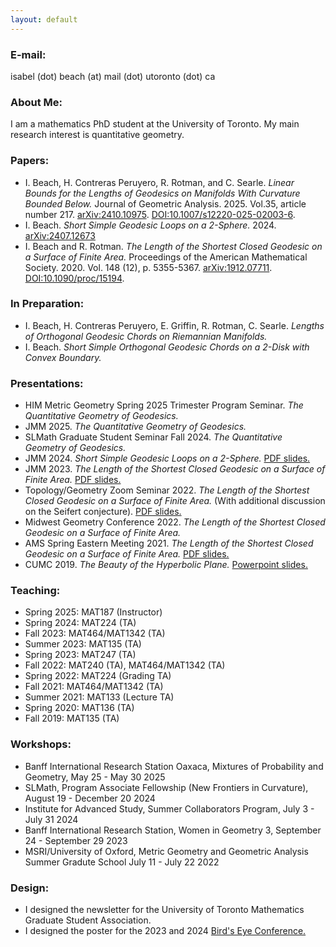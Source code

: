 ```yaml
---
layout: default
---
```

<h3>E-mail:</h3> isabel (dot) beach (at) mail (dot) utoronto (dot) ca

<h3>About Me:</h3> I am a mathematics PhD student at the University of Toronto.
My main research interest is quantitative geometry.

<h3>Papers:</h3>
<ul> 
	<li> 
    I. Beach, H. Contreras Peruyero, R. Rotman, and C. Searle. <i>Linear Bounds for the Lengths of Geodesics on Manifolds With Curvature Bounded Below.</i> Journal of Geometric Analysis. 2025. Vol.35, article number 217.
	<a href="https://arxiv.org/abs/2410.10975">arXiv:2410.10975</a>. <a href="https://doi.org/10.1007/s12220-025-02003-6">DOI:10.1007/s12220-025-02003-6</a>.
	</li>
	<li> 
    I. Beach. <i>Short Simple Geodesic Loops on a 2-Sphere.</i> 2024.
	<a href="https://arxiv.org/abs/2407.12673">arXiv:2407.12673</a>
	</li>
	<li> 
	I. Beach and R. Rotman. <i>The Length of the Shortest Closed Geodesic on a Surface of Finite Area.</i> Proceedings of the American Mathematical Society. 2020. Vol. 148 (12), p. 5355-5367.
	<a href="https://arxiv.org/abs/1912.07711">arXiv:1912.07711</a>. <a href="https://doi.org/10.1090/proc/15194">DOI:10.1090/proc/15194</a>.
	</li>
</ul>

<h3>In Preparation:</h3>
<ul> 
	<li> 
	I. Beach, H. Contreras Peruyero, E. Griffin, R. Rotman, C. Searle. <i>Lengths of Orthogonal Geodesic Chords on Riemannian Manifolds.</i>
	</li>
	<li> 
	I. Beach. <i>Short Simple Orthogonal Geodesic Chords on a 2-Disk with Convex Boundary.</i>
	</li>
</ul>


<h3>Presentations:</h3>
<ul> 
	<li> 
	HIM Metric Geometry Spring 2025 Trimester Program Seminar. <i>The Quantitative Geometry of Geodesics.</i>
	</li>
	<li> 
	JMM 2025. <i>The Quantitative Geometry of Geodesics.</i>
	</li>
	<li> 
	SLMath Graduate Student Seminar Fall 2024. <i>The Quantitative Geometry of Geodesics.</i>
	</li>
	<li> 
	JMM 2024. <i>Short Simple Geodesic Loops on a 2-Sphere.</i>	<a href="https://ibeach.github.io/files/jmm_2024.pdf">PDF slides.</a>	
	</li>
	<li> 
	JMM 2023. <i>The Length of the Shortest Closed Geodesic on a Surface of Finite Area.</i> <a href="https://ibeach.github.io/files/beach_jmm2023_slides.pdf">PDF slides.</a>	
	</li>
	<li> 
	Topology/Geometry Zoom Seminar 2022. <i>The Length of the Shortest Closed Geodesic on a Surface of Finite Area.</i> (With additional discussion on the Seifert conjecture). <a href="https://ibeach.github.io/files/beach_botvinnik2022_slides.pdf">PDF slides.</a>	
	</li>
	<li> 
	Midwest Geometry Conference 2022. <i>The Length of the Shortest Closed Geodesic on a Surface of Finite Area.</i>
	</li>
	<li> 
	AMS Spring Eastern Meeting 2021. <i>The Length of the Shortest Closed Geodesic on a Surface of Finite Area.</i> <a href="https://ibeach.github.io/files/beach_ams2021_slides.pdf">PDF slides.</a>	
	</li>
	<li> 
	CUMC 2019. <i> The Beauty of the Hyperbolic Plane.</i> <a href="https://ibeach.github.io/files/isabel_hyp_geom_pres.pptx">Powerpoint slides.</a>
	</li>
</ul>

<h3>Teaching:</h3>
<ul> 
	<li> 
	Spring 2025: MAT187 (Instructor)
	</li>
	<li> 
	Spring 2024: MAT224 (TA)
	</li>
	<li> 
	Fall 2023: MAT464/MAT1342 (TA)
	</li>
	<li> 
	Summer 2023: MAT135 (TA)
	</li>
	<li> 
	Spring 2023: MAT247 (TA)
	</li>
	<li> 
	Fall 2022: MAT240 (TA), MAT464/MAT1342 (TA)
	</li>
	<li> 
	Spring 2022: MAT224 (Grading TA)
	</li>
	<li> 
	Fall 2021: MAT464/MAT1342 (TA)
	</li>
	<li> 
	Summer 2021: MAT133 (Lecture TA)
	</li>
	<li> 
	Spring 2020: MAT136 (TA)
	</li>
	<li> 
	Fall 2019: MAT135 (TA)
	</li>
</ul>


<h3>Workshops:</h3>
<ul> 
	<li> 
    Banff International Research Station Oaxaca, Mixtures of Probability and Geometry, May 25 - May 30 2025
	</li>
	<li> 
    SLMath, Program Associate Fellowship (New Frontiers in Curvature), August 19 - December 20 2024
	</li>
	<li> 
    Institute for Advanced Study, Summer Collaborators Program, July 3 - July 31 2024
	</li>
	<li> 
    Banff International Research Station, Women in Geometry 3, September 24 - September 29 2023
	</li>
	<li> 
    MSRI/University of Oxford, Metric Geometry and Geometric Analysis Summer Gradute School July 11 - July 22 2022
	</li>
</ul>


<h3>Design:</h3>
<ul> 
	<li> 
	I designed the newsletter for the University of Toronto Mathematics Graduate Student Association.
	</li>
	<li> 
	I designed the poster for the 2023 and 2024 <a href="https://ibeach.github.io/files/birds_eye.pdf">Bird's Eye Conference.</a>
	</li>
</ul>
